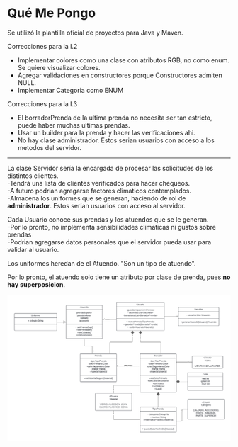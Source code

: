 # Qué Me Pongo

Se utilizó la plantilla oficial de proyectos para Java y Maven.
  
Correcciones para la I.2  
- Implementar colores como una clase con atributos RGB, no como enum. Se quiere visualizar colores.  
- Agregar validaciones en constructores porque Constructores admiten NULL.  
- Implementar Categoria como ENUM  
  
Correcciones para la I.3
- El borradorPrenda de la ultima prenda no necesita ser tan estricto, puede haber muchas ultimas prendas.  
- Usar un builder para la prenda y hacer las verificaciones ahi. 
- No hay clase administrador. Estos serian usuarios con acceso a los metodos del servidor.  
---

La clase Servidor sería la encargada de procesar las solicitudes de los distintos clientes.  
    -Tendrá una lista de clientes verificados para hacer chequeos.  
    -A futuro podrian agregarse factores climaticos contemplados.   
    -Almacena los uniformes que se generan, haciendo de rol de **administrador**. Estos serian usuarios con acceso al servidor.  

Cada Usuario conoce sus prendas y los atuendos que se le generan.  
    -Por lo pronto, no implementa sensibilidades climaticas ni gustos sobre prendas  
    -Podrian agregarse datos personales que el servidor pueda usar para validar al usuario.

Los uniformes heredan de el Atuendo. "Son un tipo de atuendo".  

Por lo pronto, el atuendo solo tiene un atributo por clase de prenda, pues **no hay superposicion**.

![image](./class-diagrams/diagram-V2.1.png)